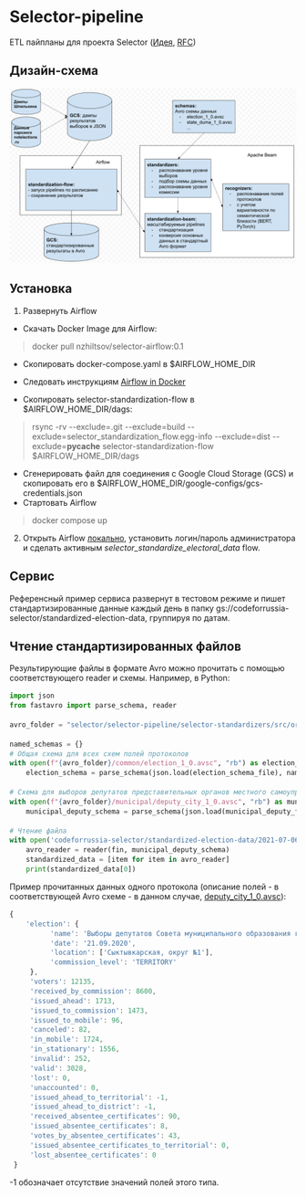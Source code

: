 # Selector-pipeline
ETL пайпланы для проекта Selector ([Идея](https://github.com/Code-for-Russia/How-to-start/issues/11), [RFC](https://docs.google.com/document/d/1nxI_VNQ_HgMeIJJqJpP24aUpEpfnVbbehyNbq3eh_3Q/edit?usp=sharing))

## Дизайн-схема
![Design](Selector-Flow.png)

## Установка

1) Развернуть Airflow
- Скачать Docker Image для Airflow:
 > docker pull nzhiltsov/selector-airflow:0.1

- Скопировать docker-compose.yaml в $AIRFLOW_HOME_DIR

- Следовать инструкциям [Airflow in Docker](https://airflow.apache.org/docs/apache-airflow/2.0.1/start/docker.html)

- Скопировать selector-standardization-flow в $AIRFLOW_HOME_DIR/dags:
 > rsync -rv --exclude=.git --exclude=build --exclude=selector_standardization_flow.egg-info --exclude=dist --exclude=__pycache__ selector-standardization-flow $AIRFLOW_HOME_DIR/dags

- Сгенерировать файл для соединения с Google Cloud Storage (GCS) и скопировать его в $AIRFLOW_HOME_DIR/google-configs/gcs-credentials.json
- Стартовать Airflow
 > docker compose up

2) Открыть Airflow [локально](http://localhost:8080), установить логин/пароль администратора и сделать активным	_selector_standardize_electoral_data_ flow.                     

## Сервис
                                                            
Референсный пример сервиса развернут в тестовом режиме и пишет стандартизированные данные каждый день в папку gs://codeforrussia-selector/standardized-election-data, группируя по датам.

## Чтение стандартизированных файлов

Результирующие файлы в формате Avro можно прочитать с помощью соответствующего reader и схемы. Например, в Python:

```python
import json
from fastavro import parse_schema, reader

avro_folder = "selector/selector-pipeline/selector-standardizers/src/org/codeforrussia/selector/standardizer/schemas"

named_schemas = {}
# Общая схема для всех схем полей протоколов
with open(f"{avro_folder}/common/election_1_0.avsc", "rb") as election_schema_file:
    election_schema = parse_schema(json.load(election_schema_file), named_schemas)

# Схема для выборов депутатов представительных органов местного самоуправления на уровне городского поселения
with open(f"{avro_folder}/municipal/deputy_city_1_0.avsc", "rb") as municipal_deputy_file:
    municipal_deputy_schema = parse_schema(json.load(municipal_deputy_file), named_schemas)

# Чтение файла
with open('codeforrussia-selector/standardized-election-data/2021-07-06/org_codeforrussia_selector_schemas_municipal_DeputyCityProtocolFields-00000-of-00001.avro', 'rb') as fin:
    avro_reader = reader(fin, municipal_deputy_schema)
    standardized_data = [item for item in avro_reader]
    print(standardized_data[0])
```

Пример прочитанных данных одного протокола (описание полей - в соответствующей Avro схеме - в данном случае, [deputy_city_1_0.avsc](https://github.com/Code-for-Russia/Selector-pipeline/blob/main/selector-standardizers/src/org/codeforrussia/selector/standardizer/schemas/municipal/deputy_city_1_0.avsc)):
```javascript
{
    'election': {
          'name': 'Выборы депутатов Совета муниципального образования городского округа "Сыктывкар" шестого созыва',
          'date': '21.09.2020',
          'location': ['Сыктывкарская, округ №1'],
          'commission_level': 'TERRITORY'
     },
     'voters': 12135,
     'received_by_commission': 8600,
     'issued_ahead': 1713,
     'issued_to_commission': 1473,
     'issued_to_mobile': 96,
     'canceled': 82,
     'in_mobile': 1724,
     'in_stationary': 1556,
     'invalid': 252,
     'valid': 3028,
     'lost': 0,
     'unaccounted': 0,
     'issued_ahead_to_territorial': -1,
     'issued_ahead_to_district': -1,
     'received_absentee_certificates': 90,
     'issued_absentee_certificates': 8,
     'votes_by_absentee_certificates': 43,
     'issued_absentee_certificates_to_territorial': 0,
     'lost_absentee_certificates': 0
 }
```
-1 обозначает отсутствие значений полей этого типа.